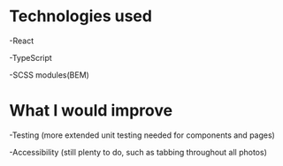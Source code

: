 # Technologies used

-React

-TypeScript

-SCSS modules(BEM)

# What I would improve

-Testing (more extended unit testing needed for components and pages)

-Accessibility (still plenty to do, such as tabbing throughout all photos)
